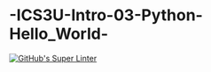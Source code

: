 # -ICS3U-Intro-03-Python-Hello_World-

[![GitHub's Super Linter](https://github.com/Zack-Isingoma-1/-ICS3U-Intro-03-Python-Hello_World-/workflows/GitHub's%20Super%20Linter/badge.svg)](https://github.com/Zack-Isingoma-1/-ICS3U-Intro-03-Python-Hello_World-/actions)
